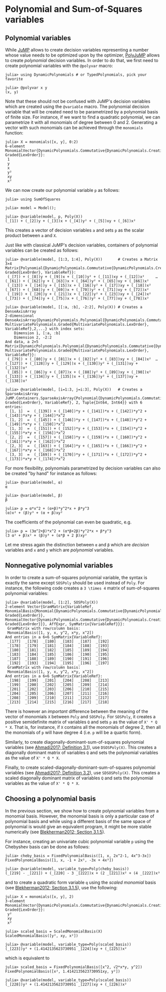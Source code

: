 # Polynomial and Sum-of-Squares variables

## Polynomial variables

While [JuMP](https://github.com/jump-dev/JuMP.jl) allows to create decision
variables representing a number whose value needs to be optimized upon by the
optimizer, [PolyJuMP](https://github.com/jump-dev/PolyJuMP.jl) allows to create
*polynomial* decision variables. In order to do that, we first need to create
polynomial variables with the `@polyvar` macro:
```jldoctest variables
julia> using DynamicPolynomials # or TypedPolynomials, pick your favorite

julia> @polyvar x y
(x, y)
```
Note that these should not be confused with JuMP's decision variables which are
created using the `@variable` macro. The polynomial decision variable that will
be created need to be parametrized by a polynomial basis of finite size.
For instance, if we want to find a quadratic polynomial, we can parametrize it
with all monomials of degree between 0 and 2. Generating a vector with such
monomials can be achieved through the `monomials` function:
```jldoctest variables
julia> X = monomials([x, y], 0:2)
6-element MonomialVector{DynamicPolynomials.Commutative{DynamicPolynomials.CreationOrder}, Graded{LexOrder}}:
 1
 y
 x
 y²
 xy
 x²
```
We can now create our polynomial variable `p` as follows:
```jldoctest variables
julia> using SumOfSquares

julia> model = Model();

julia> @variable(model, p, Poly(X))
(_[1]) + (_[2])y + (_[3])x + (_[4])y² + (_[5])xy + (_[6])x²
```
This creates a vector of decision variables `a` and sets `p` as the scalar
product between `a` and `X`.

Just like with classical JuMP's decision variables, containers of polynomial
variables can be created as follows:
```jldoctest variables
julia> @variable(model, [1:3, 1:4], Poly(X))       # Creates a Matrix
3×4 Matrix{Polynomial{DynamicPolynomials.Commutative{DynamicPolynomials.CreationOrder}, Graded{LexOrder}, VariableRef}}:
 (_[7]) + (_[8])y + (_[9])x + (_[10])y² + (_[11])xy + (_[12])x²     …  (_[61]) + (_[62])y + (_[63])x + (_[64])y² + (_[65])xy + (_[66])x²
 (_[13]) + (_[14])y + (_[15])x + (_[16])y² + (_[17])xy + (_[18])x²     (_[67]) + (_[68])y + (_[69])x + (_[70])y² + (_[71])xy + (_[72])x²
 (_[19]) + (_[20])y + (_[21])x + (_[22])y² + (_[23])xy + (_[24])x²     (_[73]) + (_[74])y + (_[75])x + (_[76])y² + (_[77])xy + (_[78])x²

julia> @variable(model, [[:a, :b], -2:2], Poly(X)) # Creates a DenseAxisArray
2-dimensional DenseAxisArray{DynamicPolynomials.Polynomial{DynamicPolynomials.Commutative{DynamicPolynomials.CreationOrder}, MultivariatePolynomials.Graded{MultivariatePolynomials.LexOrder}, VariableRef},2,...} with index sets:
    Dimension 1, [:a, :b]
    Dimension 2, -2:2
And data, a 2×5 Matrix{DynamicPolynomials.Polynomial{DynamicPolynomials.Commutative{DynamicPolynomials.CreationOrder}, MultivariatePolynomials.Graded{MultivariatePolynomials.LexOrder}, VariableRef}}:
 (_[79]) + (_[80])y + (_[81])x + (_[82])y² + (_[83])xy + (_[84])x²  …  (_[127]) + (_[128])y + (_[129])x + (_[130])y² + (_[131])xy + (_[132])x²
 (_[85]) + (_[86])y + (_[87])x + (_[88])y² + (_[89])xy + (_[90])x²     (_[133]) + (_[134])y + (_[135])x + (_[136])y² + (_[137])xy + (_[138])x²

julia> @variable(model, [i=1:3, j=i:3], Poly(X))   # Creates a SparseAxisArray
JuMP.Containers.SparseAxisArray{Polynomial{DynamicPolynomials.Commutative{DynamicPolynomials.CreationOrder}, Graded{LexOrder}, VariableRef}, 2, Tuple{Int64, Int64}} with 6 entries:
  [1, 1]  =  (_[139]) + (_[140])*y + (_[141])*x + (_[142])*y^2 + (_[143])*x*y + (_[144])*x^2
  [1, 2]  =  (_[145]) + (_[146])*y + (_[147])*x + (_[148])*y^2 + (_[149])*x*y + (_[150])*x^2
  [1, 3]  =  (_[151]) + (_[152])*y + (_[153])*x + (_[154])*y^2 + (_[155])*x*y + (_[156])*x^2
  [2, 2]  =  (_[157]) + (_[158])*y + (_[159])*x + (_[160])*y^2 + (_[161])*x*y + (_[162])*x^2
  [2, 3]  =  (_[163]) + (_[164])*y + (_[165])*x + (_[166])*y^2 + (_[167])*x*y + (_[168])*x^2
  [3, 3]  =  (_[169]) + (_[170])*y + (_[171])*x + (_[172])*y^2 + (_[173])*x*y + (_[174])*x^2
```

For more flexibility, polynomials parametrized by decision variables can also
be created "by hand" for instance as follows:
```jldoctest variables
julia> @variable(model, α)
α

julia> @variable(model, β)
β

julia> p = α*x^2 + (α+β)*y^2*x + β*y^3
(α)x² + (β)y³ + (α + β)xy²
```
The coefficients of the polynomial can even be quadratic, e.g.
```jldoctest variables
julia> p = (3α^2+β)*x^2 + (α*β+2β)*y^2*x + β*y^3
(3 α² + β)x² + (β)y³ + (α*β + 2 β)xy²
```
Let me stress again the distinction between `α` and `β` which are *decision*
variables and `x` and `y` which are *polynomial* variables.

## Nonnegative polynomial variables

In order to create a sum-of-squares polynomial variable, the syntax is exactly
the same except `SOSPoly` should be used instead of `Poly`.
For instance, the following code creates a ``3 \times 4`` matrix of
sum-of-squares polynomial variables:
```jldoctest variables
julia> @variable(model, [1:2], SOSPoly(X))
2-element Vector{GramMatrix{VariableRef, MonomialBasis{Monomial{DynamicPolynomials.Commutative{DynamicPolynomials.CreationOrder}, Graded{LexOrder}}, MonomialVector{DynamicPolynomials.Commutative{DynamicPolynomials.CreationOrder}, Graded{LexOrder}}}, AffExpr, SymMatrix{VariableRef}}}:
 GramMatrix with row/column basis:
 MonomialBasis([1, y, x, y^2, x*y, x^2])
And entries in a 6×6 SymMatrix{VariableRef}:
 _[177]  _[178]  _[180]  _[183]  _[187]  _[192]
 _[178]  _[179]  _[181]  _[184]  _[188]  _[193]
 _[180]  _[181]  _[182]  _[185]  _[189]  _[194]
 _[183]  _[184]  _[185]  _[186]  _[190]  _[195]
 _[187]  _[188]  _[189]  _[190]  _[191]  _[196]
 _[192]  _[193]  _[194]  _[195]  _[196]  _[197]
 GramMatrix with row/column basis:
 MonomialBasis([1, y, x, y^2, x*y, x^2])
And entries in a 6×6 SymMatrix{VariableRef}:
 _[198]  _[199]  _[201]  _[204]  _[208]  _[213]
 _[199]  _[200]  _[202]  _[205]  _[209]  _[214]
 _[201]  _[202]  _[203]  _[206]  _[210]  _[215]
 _[204]  _[205]  _[206]  _[207]  _[211]  _[216]
 _[208]  _[209]  _[210]  _[211]  _[212]  _[217]
 _[213]  _[214]  _[215]  _[216]  _[217]  _[218]
```
There is however an *important* difference between the meaning of the
vector of monomials `X` between `Poly` and `SOSPoly`. For `SOSPoly`, it
creates a positive semidefinite matrix of variables `Q` and sets `p` as the
value of `X' * Q * X`. That is, for instance, if `X` contains all the monomials
of degree 2, then all the monomials of `p` will have degree 4 (i.e. `p` will be
a quartic form).

Similarly, to create diagonally-dominant-sum-of-squares polynomial variables
(see [Ahmadi2017; Definition 3.1](@cite)), use `DSOSPoly(X)`. This creates a diagonally
dominant matrix of variables `Q` and sets the polynomial variables as the value
of `X' * Q * X`.

Finally, to create scaled-diagonally-dominant-sum-of-squares polynomial
variables (see [Ahmadi2017; Definition 3.2](@cite)), use `SDSOSPoly(X)`. This creates a
scaled diagonally dominant matrix of variables `Q` and sets the polynomial
variables as the value of `X' * Q * X`.

## Choosing a polynomial basis

In the previous section, we show how to create polynomial variables from a
monomial basis. However, the monomial basis is only a particular case of
polynomial basis and while using a different basis of the same space of
polynomial is would give an equivalent program, it might be more stable
numerically (see [Blekherman2012; Section 3.1.5](@cite)).

For instance, creating an univariate cubic polynomial variable `p` using the
Chebyshev basis can be done as follows:
```jldoctest variables
julia> cheby_basis = FixedPolynomialBasis([1, x, 2x^2-1, 4x^3-3x])
FixedPolynomialBasis([1, x, -1 + 2x², -3x + 4x³])

julia> @variable(model, variable_type=Poly(cheby_basis))
(_[219] - _[221]) + (_[220] - 3 _[222])x + (2 _[221])x² + (4 _[222])x³
```
and to create a quadratic form variable `q` using the *scaled monomial* basis
(see [Blekherman2012; Section 3.1.5](@cite)), use the following:
```jldoctest variables
julia> X = monomials([x, y], 2)
3-element MonomialVector{DynamicPolynomials.Commutative{DynamicPolynomials.CreationOrder}, Graded{LexOrder}}:
 y²
 xy
 x²

julia> scaled_basis = ScaledMonomialBasis(X)
ScaledMonomialBasis([y², xy, x²])

julia> @variable(model, variable_type=Poly(scaled_basis))
(_[223])y² + (1.4142135623730951 _[224])xy + (_[225])x²
```
which is equivalent to
```jldoctest variables
julia> scaled_basis = FixedPolynomialBasis([x^2, √2*x*y, y^2])
FixedPolynomialBasis([x², 1.4142135623730951xy, y²])

julia> @variable(model, variable_type=Poly(scaled_basis))
(_[228])y² + (1.4142135623730951 _[227])xy + (_[226])x²
```
